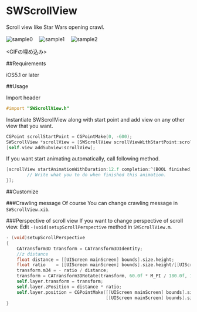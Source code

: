SWScrollView
============
Scroll view like Star Wars opening crawl.

![sample0](http://f.cl.ly/items/393R2b2I0a1D2K1g3l36/SWScroll0.png)
　![sample1](http://f.cl.ly/items/3p2S0z203w0x0k2A3Y3a/SWScroll1.png) 
　![sample2](http://f.cl.ly/items/1j1d1f2W3B0e041p2n2A/SWScroll2.png) 


<GIFの埋め込み>

##Requirements

 iOS5.1 or later

##Usage

Import header

```objectivec
#import "SWScrollView.h"
```

Instantiate SWScrollView along with start point and add view on any other view that you want.

```objectivec
CGPoint scrollStartPoint = CGPointMake(0, -600);
SWScrollView *scrollView = [SWScrollView scrollViewWithStartPoint:scrollStartPoint];
[self.view addSubview:scrollView];
```

If you want start animating automatically, call following method.

```objectivec
[scrollView startAnimationWithDuration:12.f completion:^(BOOL finished) {
        // Write what you to do when finished this animation.
}];
```

##Customize

###Crawling message
Of course You can change crawling message in `SWScrollView.xib`.


###Perspective of scroll view
If you want to change perspective of scroll view. Edit `-(void)setupScrollPerspective` method in `SWScrollView.m`.

```objectivec
- (void)setupScrollPerspective
{
    CATransform3D transform = CATransform3DIdentity;
    //z distance
    float distance = [[UIScreen mainScreen] bounds].size.height;
    float ratio    = [[UIScreen mainScreen] bounds].size.height/[[UIScreen mainScreen] bounds].size.height;
    transform.m34 = - ratio / distance;
    transform = CATransform3DRotate(transform, 60.0f * M_PI / 180.0f, 1.f, 0.0f, 0.0f);
    self.layer.transform = transform;
    self.layer.zPosition = distance * ratio;
    self.layer.position = CGPointMake([[UIScreen mainScreen] bounds].size.width/2,
                                      [[UIScreen mainScreen] bounds].size.height/3);
}
```


